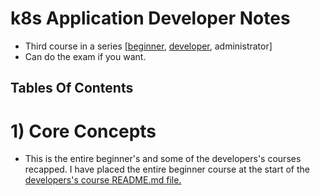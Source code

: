 # k8s Application Developer Notes <!-- omit in toc -->

* Third course in a series [[beginner](../02.applications-developer/README.md#1-core-concepts), [developer](../02.applications-developer/README.md#2-configuration), administrator]
* Can do the exam if you want.

## Tables Of Contents <!-- omit in toc -->

# 1) Core Concepts

* This is the entire beginner's and some of the developers's courses recapped. I have placed the entire beginner course at the start of the [developers's course README.md file.](../02.applications-developer/README.md)